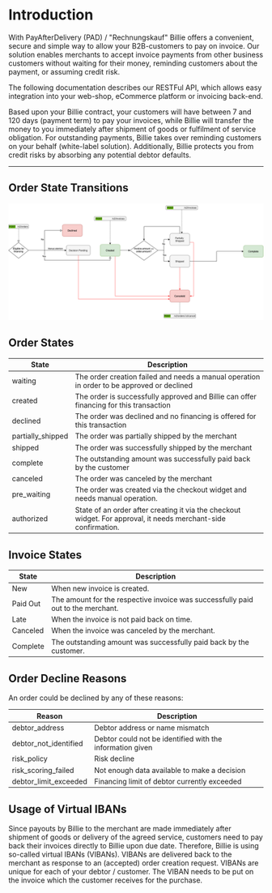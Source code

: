 # Introduction

With PayAfterDelivery (PAD) / "Rechnungskauf" Billie offers a convenient, secure and simple way to allow your
B2B-customers to pay on invoice. Our solution enables merchants to accept invoice payments from other business customers
without waiting for their money, reminding customers about the payment, or assuming credit risk.

The following documentation describes our RESTFul API, which allows easy integration into your web-shop, eCommerce
platform or invoicing back-end.

Based upon your Billie contract, your customers will have between 7 and 120 days (payment term) to pay your invoices,
while Billie will transfer the money to you immediately after shipment of goods or fulfilment of service obligation. For
outstanding payments, Billie takes over reminding customers on your behalf (white-label solution). Additionally, Billie
protects you from credit risks by absorbing any potential debtor defaults.

---

## Order State Transitions

![img](src/Resources/docs/orders-workflow-public-v2.png)

## Order States

| State             | Description                                                                                   |
|---------------    |-----------------------------------------------------------------------------------------------|
| waiting           | The order creation failed and needs a manual operation in order to be approved or declined    |
| created           | The order is successfully approved and Billie can offer financing for this transaction        |
| declined          | The order was declined and no financing is offered for this transaction                       |
| partially_shipped | The order was partially shipped by the merchant
| shipped           | The order was successfully shipped by the merchant                                            |
| complete          | The outstanding amount was successfully paid back by the customer                             |
| canceled          | The order was canceled by the merchant
| pre_waiting       | The order was created via the checkout widget and needs manual operation.
| authorized        | State of an order after creating it via the checkout widget. For approval, it needs merchant-side confirmation.    |

## Invoice States

| State     | Description
|-----------|---------------
| New       | When new invoice is created.
| Paid Out  | The amount for the respective invoice was successfully paid out to the merchant.
| Late      | When the invoice is not paid back on time.
| Canceled  | When the invoice was canceled by the merchant.
| Complete  | The outstanding amount was successfully paid back by the customer.

## Order Decline Reasons

An order could be declined by any of these reasons:

| Reason                | Description                                               |
|-----------------------|-----------------------------------------------------------|
| debtor_address        | Debtor address or name mismatch                           |
| debtor_not_identified | Debtor could not be identified with the information given |
| risk_policy           | Risk decline                                              |
| risk_scoring_failed   | Not enough data available to make a decision              |
| debtor_limit_exceeded | Financing limit of debtor currently exceeded              |

## Usage of Virtual IBANs

Since payouts by Billie to the merchant are made immediately after shipment of goods or delivery of the agreed service,
customers need to pay back their invoices directly to Billie upon due date. Therefore, Billie is using so-called virtual
IBANs (VIBANs). VIBANs are delivered back to the merchant as response to an (accepted) order creation request. VIBANs
are unique for each of your debtor / customer. The VIBAN needs to be put on the invoice which the customer receives for
the purchase.
